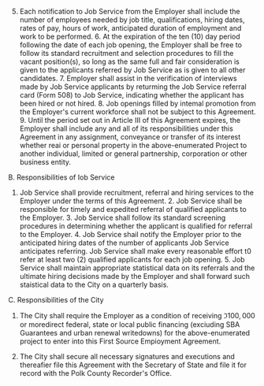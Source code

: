 5. Each notification to Job Service from the Employer shall include the number of employees needed by job title, qualifications, hiring dates, rates of pay, hours of work, anticipated duration of employment and work to be performed. 6. At the expiration of the ten (10) day period following the date of each job opening, the Employer shall be free to follow its standard recruitment and selection procedures to fill the vacant position(s), so long as the same full and fair consideration is given to the applicants referred by Job Service as is given to all other candidates. 7. Employer shall assist in the verification of interviews made by Job Service applicants by returming the Job Service referral card (Form 508) to Job Service, indicating whether the applicant has been hired or not hired. 8. Job openings filled by intemal promotion from the Employer's current workforce shall not be subject to this Agreement. 9. Until the period set out in Article III of this Agreement expires, the Employer shall include any and all of its responsibilities under this Agreement in any assignment, conveyance or transfer of its interest whether reai or personal property in the above-enumerated Project to another individual, limited or general partnership, corporation or other business entity.  

B. Responsibilities of Iob Service  

1. Job Service shall provide recruitment, referral and hiring services to the Employer under the terms of this Agreement. 2. Job Service shall be responsible for timely and expedited referral of qualified applicants to the Employer. 3. Job Service shall follow its standard screening procedures in determining whether the applicant is qualified for referral to the Employer. 4. Job Service shail notify the Employer prior to the anticipated hiring dates of the number of applicants Job Service anticipates referring. Job Service shall make every reasonable effort t0 refer at least two (2) qualified applicants for each job opening. 5. Job Service shall maintain appropriate statistical data on its referrals and the ultimate hiring decisions made by the Employer and shall forward such staistical data to the City on a quarterly basis.  

C. Responsibilities of the City  

1. The City shall require the Employer as a condition of receiving  $\Im{100,000}$  or moredirect federal, state or local public financing (exciuding SBA Guarantees and urban renewal writedowns) for the above-enumerated project to enter into this First Source Empioyment Agreement.  

2. The City shall secure all necessary signatures and executions and thereafier file this Agreement with the Secretary of State and file it for record with the Polk County Recorder's Office.  